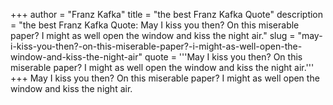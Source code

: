 +++
author = "Franz Kafka"
title = "the best Franz Kafka Quote"
description = "the best Franz Kafka Quote: May I kiss you then? On this miserable paper? I might as well open the window and kiss the night air."
slug = "may-i-kiss-you-then?-on-this-miserable-paper?-i-might-as-well-open-the-window-and-kiss-the-night-air"
quote = '''May I kiss you then? On this miserable paper? I might as well open the window and kiss the night air.'''
+++
May I kiss you then? On this miserable paper? I might as well open the window and kiss the night air.
